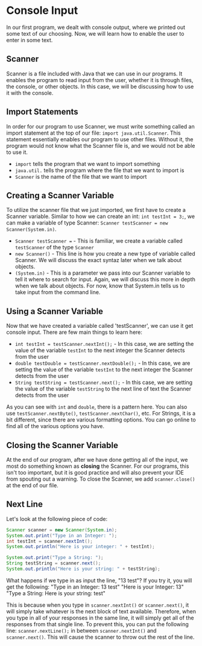# Console Input

In our first program, we dealt with console output, where we printed out some text of our choosing. Now, we will learn how to enable the user to enter in some text.

## Scanner

Scanner is a file included with Java that we can use in our programs. It enables the program to read input from the user, whether it is through files, the console, or other objects. In this case, we will be discussing how to use it with the console.

## Import Statements

In order for our program to use Scanner, we must write something called an import statement at the top of our file: `import java.util.Scanner`. This statement essentially enables our program to use other files. Without it, the program would not know what the Scanner file is, and we would not be able to use it.

* `import` tells the program that we want to import something
* `java.util.` tells the program where the file that we want to import is
* `Scanner` is the name of the file that we want to import

## Creating a Scanner Variable

To utilize the scanner file that we just imported, we first have to create a Scanner variable. Similar to how we can create an int: `int testInt = 3;`, we can make a variable of type Scanner: `Scanner testScanner = new Scanner(System.in)`.

* `Scanner testScanner =` - This is familiar, we create a variable called `testScanner` of the type `Scanner`
* `new Scanner()` - This line is how you create a new type of variable called Scanner. We will discuss the exact syntaz later when we talk about objects.
* `(System.in)` - This is a parameter we pass into our Scanner variable to tell it where to search for input. Again, we will discuss this more in depth when we talk about objects. For now, know that System.in tells us to take input from the command line.

## Using a Scanner Variable

Now that we have created a variable called 'testScanner', we can use it get console input. There are few main things to learn here:

* `int testInt = testScanner.nextInt();` - In this case, we are setting the value of the variable `testInt` to the next integer the Scanner detects from the user
* `double testDouble = testScanner.nextDouble();` - In this case, we are setting the value of the variable `testInt` to the next integer the Scanner detects from the user
* `String testString = testScanner.next();` - In this case, we are setting the value of the variable `testString` to the next line of text the Scanner detects from the user
  
As you can see with `int` and `double`, there is a pattern here. You can also use `testScanner.nextByte()`, `testScanner.nextChar()`, etc. For Strings, it is a bit different, since there are various formatting options. You can go online to find all of the various options you have.

## Closing the Scanner Variable

At the end of our program, after we have done getting all of the input, we most do something known as **closing** the Scanner. For our programs, this isn't too important, but it is good practice and will also prevent your IDE from spouting out a warning. To close the Scanner, we add `scanner.close()` at the end of our file.

## Next Line

Let's look at the following piece of code:

```java
Scanner scanner = new Scanner(System.in);
System.out.print("Type in an Integer: ");
int testInt = scanner.nextInt();
System.out.println("Here is your integer: " + testInt);

System.out.print("Type a String: ");
String testString = scanner.next();
System.out.println("Here is your string: " + testString);
```

What happens if we type in as input the line, "13 test"? If you try it, you will get the following:
"Type in an Integer: 13 test"
"Here is your Integer: 13"
"Type a String: Here is your string: test"

This is because when you type in `scanner.nextInt()` or `scanner.next()`, it will simply take whatever is the next block of text available. Therefore, when you type in all of your responses in the same line, it will simply get all of the responses from that single line. To prevent this, you can put the following line: `scanner.nextLine();` in between `scanner.nextInt()` and `scanner.next()`. This will cause the scanner to throw out the rest of the line.